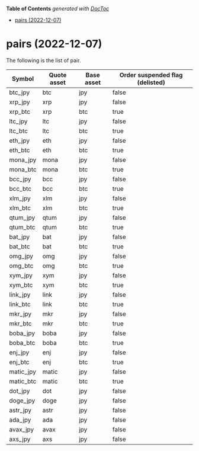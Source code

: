 <!-- START doctoc generated TOC please keep comment here to allow auto update -->
<!-- DON'T EDIT THIS SECTION, INSTEAD RE-RUN doctoc TO UPDATE -->
**Table of Contents**  *generated with [DocToc](https://github.com/thlorenz/doctoc)*

- [pairs (2022-12-07)](#pairs-2022-12-07)

<!-- END doctoc generated TOC please keep comment here to allow auto update -->

# pairs (2022-12-07)

The following is the list of pair.

Symbol | Quote asset | Base asset | Order suspended flag (delisted)
------------ | ------------ | ------------ | ------------
btc_jpy | btc | jpy | false
xrp_jpy | xrp | jpy | false
xrp_btc | xrp | btc | true
ltc_jpy | ltc | jpy  | false
ltc_btc | ltc | btc | true
eth_jpy | eth | jpy | false
eth_btc | eth | btc | true
mona_jpy | mona | jpy | false
mona_btc | mona | btc | true
bcc_jpy | bcc | jpy | false
bcc_btc | bcc | btc | true
xlm_jpy | xlm | jpy | false
xlm_btc | xlm | btc | true
qtum_jpy | qtum | jpy | false
qtum_btc | qtum | btc | true
bat_jpy | bat | jpy | false
bat_btc | bat | btc | true
omg_jpy | omg | jpy | false
omg_btc | omg | btc | true
xym_jpy | xym | jpy | false
xym_btc | xym | btc | true
link_jpy | link | jpy | false
link_btc | link | btc | true
mkr_jpy | mkr | jpy | false
mkr_btc | mkr | btc | true
boba_jpy | boba | jpy | false
boba_btc | boba | btc | true
enj_jpy | enj | jpy | false
enj_btc | enj | btc | true
matic_jpy | matic | jpy | false
matic_btc | matic | btc | true
dot_jpy | dot | jpy | false
doge_jpy | doge | jpy | false
astr_jpy | astr | jpy | false
ada_jpy | ada | jpy | false
avax_jpy | avax | jpy | false
axs_jpy | axs | jpy | false
